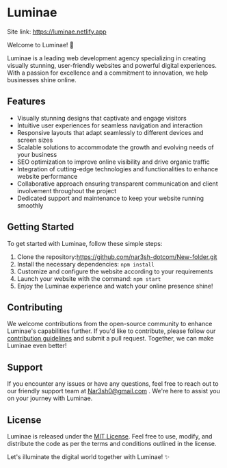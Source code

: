 # Luminae
Site link: https://luminae.netlify.app

Welcome to Luminae! 🌟

Luminae is a leading web development agency specializing in creating visually stunning, user-friendly websites and powerful digital experiences. With a passion for excellence and a commitment to innovation, we help businesses shine online.

## Features

- Visually stunning designs that captivate and engage visitors
- Intuitive user experiences for seamless navigation and interaction
- Responsive layouts that adapt seamlessly to different devices and screen sizes
- Scalable solutions to accommodate the growth and evolving needs of your business
- SEO optimization to improve online visibility and drive organic traffic
- Integration of cutting-edge technologies and functionalities to enhance website performance
- Collaborative approach ensuring transparent communication and client involvement throughout the project
- Dedicated support and maintenance to keep your website running smoothly

## Getting Started

To get started with Luminae, follow these simple steps:

1. Clone the repository:https://github.com/nar3sh-dotcom/New-folder.git
2. Install the necessary dependencies: `npm install`
3. Customize and configure the website according to your requirements
4. Launch your website with the command: `npm start`
5. Enjoy the Luminae experience and watch your online presence shine!

## Contributing

We welcome contributions from the open-source community to enhance Luminae's capabilities further. If you'd like to contribute, please follow our [contribution guidelines](CONTRIBUTING.md) and submit a pull request. Together, we can make Luminae even better!

## Support

If you encounter any issues or have any questions, feel free to reach out to our friendly support team at Nar3sh0@gmail.com . We're here to assist you on your journey with Luminae.

## License

Luminae is released under the [MIT License](LICENSE). Feel free to use, modify, and distribute the code as per the terms and conditions outlined in the license.

Let's illuminate the digital world together with Luminae! ✨
